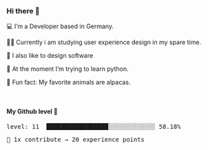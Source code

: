 ### Hi there 👋

💻 I’m a Developer based in Germany. <br />

👨‍🎓 Currently i am studying user experience design in my spare time. <br />

🎨 I also like to design software

🐍 At the moment I’m trying to learn python. <br />

🦙 Fun fact: My favorite animals are alpacas. <br />

<br />

#### My Github level 🎊

<!--README_LEVEL_UP:START-->
<pre>level: 11  █████████████████░░░░░░░░░░░░░ 58.18%</pre>
<pre>💪 1x contribute → 20 experience points</pre>
<!--README_LEVEL_UP:END-->
